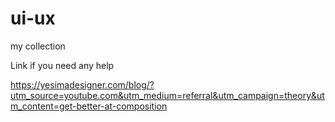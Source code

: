# ui-ux
my collection

Link if you need any help

https://yesimadesigner.com/blog/?utm_source=youtube.com&utm_medium=referral&utm_campaign=theory&utm_content=get-better-at-composition
